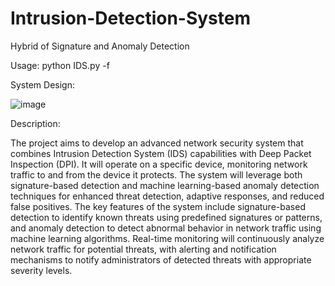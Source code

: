 # Intrusion-Detection-System
Hybrid of Signature and Anomaly Detection


Usage: python IDS.py -f <rule-filename>

System Design:

![image](https://github.com/Hsu14801/Intrusion-Detection-System/assets/117556654/9cd36be3-df3e-4e9a-b75f-6eceb4652e87)



Description:

The project aims to develop an advanced network security system that combines Intrusion Detection System (IDS) capabilities with Deep Packet Inspection (DPI). It will operate on a specific device, monitoring network traffic to and from the device it protects. The system will leverage both signature-based detection and machine learning-based anomaly detection techniques for enhanced threat detection, adaptive responses, and reduced false positives. The key features of the system include signature-based detection to identify known threats using predefined signatures or patterns, and anomaly detection to detect abnormal behavior in network traffic using machine learning algorithms. Real-time monitoring will continuously analyze network traffic for potential threats, with alerting and notification mechanisms to notify administrators of detected threats with appropriate severity levels.
